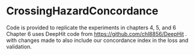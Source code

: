 # CrossingHazardConcordance

Code is provided to replicate the experiments in chapters 4, 5, and 6
Chapter 6 uses DeepHit code from https://github.com/chl8856/DeepHit . with changes made to also include our concordance index in the loss and validation. 
